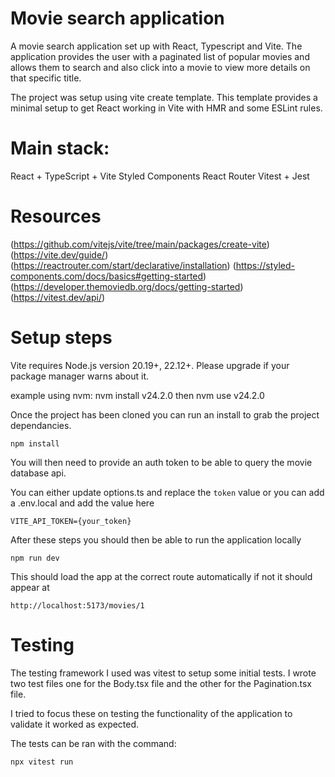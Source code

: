 # Movie search application

A movie search application set up with React, Typescript and Vite. The application provides the user with a paginated list of popular movies and allows them to search and also click into a movie to view more details on that specific title.

The project was setup using vite create template. This template provides a minimal setup to get React working in Vite with HMR and some ESLint rules.

# Main stack:

React + TypeScript + Vite
Styled Components
React Router
Vitest + Jest

# Resources
(https://github.com/vitejs/vite/tree/main/packages/create-vite)
(https://vite.dev/guide/)
(https://reactrouter.com/start/declarative/installation)
(https://styled-components.com/docs/basics#getting-started)
(https://developer.themoviedb.org/docs/getting-started)
(https://vitest.dev/api/)

# Setup steps

Vite requires Node.js version 20.19+, 22.12+. Please upgrade if your package manager warns about it.

example using nvm: nvm install v24.2.0 then nvm use v24.2.0

Once the project has been cloned you can run an install to grab the project dependancies.

`npm install`

You will then need to provide an auth token to be able to query the movie database api.

You can either update options.ts and replace the `token` value or you can add a .env.local and add the value here

`VITE_API_TOKEN={your_token}`

After these steps you should then be able to run the application locally

`npm run dev`

This should load the app at the correct route automatically if not it should appear at

`http://localhost:5173/movies/1`

# Testing

The testing framework I used was vitest to setup some initial tests. I wrote two test files one for the Body.tsx file and the other for the Pagination.tsx file.

I tried to focus these on testing the functionality of the application to validate it worked as expected.

The tests can be ran with the command:

`npx vitest run`